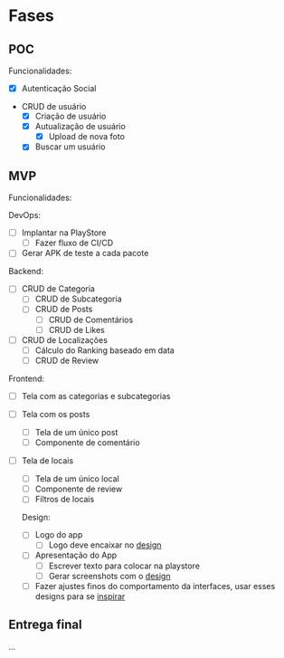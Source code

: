 # Fases

## POC

Funcionalidades:

- [x] Autenticação Social
- CRUD de usuário
  - [x] Criação de usuário
  - [x] Autualização de usuário
    - [x] Upload de nova foto
  - [x] Buscar um usuário

## MVP

Funcionalidades:

DevOps:

- [ ] Implantar na PlayStore
  - [ ] Fazer fluxo de CI/CD
- [ ] Gerar APK de teste a cada pacote

Backend:

- [ ] CRUD de Categoria
  - [ ] CRUD de Subcategoria
  - [ ] CRUD de Posts
    - [ ] CRUD de Comentários
    - [ ] CRUD de Likes
- [ ] CRUD de Localizações
  - [ ] Cálculo do Ranking baseado em data
  - [ ] CRUD de Review

Frontend:

- [ ] Tela com as categorias e subcategorias
- [ ] Tela com os posts
  - [ ] Tela de um único post
  - [ ] Componente de comentário
- [ ] Tela de locais

  - [ ] Tela de um único local
  - [ ] Componente de review
  - [ ] Filtros de locais

  Design:

  - [ ] Logo do app
    - [ ] Logo deve encaixar no [design](<https://www.figma.com/file/wy6YXkxEpztiBKThryznq0/App-Icons_Splash---MySkill-(Copy)?node-id=0%3A1>)
  - [ ] Apresentação do App
    - [ ] Escrever texto para colocar na playstore
    - [ ] Gerar screenshots com o [design](<https://www.figma.com/file/Hfk7PbckDb4apVkUJgkD7v/App-Screenshots---MySkill-(Copy)?node-id=0%3A2123>)
  - [ ] Fazer ajustes finos do comportamento da interfaces, usar esses designs para se [inspirar](https://www.notion.so/Ignite-Layouts-90cd53e4cc944b13b333d5e6b0ba8836)

## Entrega final

...
